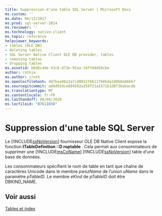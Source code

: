 ```yaml
---
title: Suppression d'une table SQL Server | Microsoft Docs
ms.custom: ''
ms.date: 06/13/2017
ms.prod: sql-server-2014
ms.reviewer: ''
ms.technology: native-client
ms.topic: reference
helpviewer_keywords:
- tables [OLE DB]
- deleting tables
- SQL Server Native Client OLE DB provider, tables
- removing tables
- dropping tables
ms.assetid: b6d6c4de-43c6-473e-92aa-34ffddd58cbe
author: rothja
ms.author: jroth
ms.openlocfilehash: 4d7bea98a3afcd0022f66117b6bde2d968a866b7
ms.sourcegitcommit: ad4d92dce894592a259721a1571b1d8736abacdb
ms.translationtype: MT
ms.contentlocale: fr-FR
ms.lasthandoff: 08/04/2020
ms.locfileid: "87611038"
---
```

# <a name="dropping-a-sql-server-table"></a>Suppression d'une table SQL Server
  Le [!INCLUDE[ssNoVersion](../../includes/ssnoversion-md.md)] fournisseur OLE DB Native Client expose la fonction **ITableDefinition ::D roptable** . Cela permet aux consommateurs de supprimer une [!INCLUDE[msCoName](../../includes/msconame-md.md)] [!INCLUDE[ssNoVersion](../../includes/ssnoversion-md.md)] table d’une base de données.  
  
 Les consommateurs spécifient le nom de table en tant que chaîne de caractères Unicode dans le membre *pwszName* de l’union *uName* dans le paramètre *pTableID*. Le membre *eKind* de *pTableID* doit être DBKIND_NAME.  
  
## <a name="see-also"></a>Voir aussi  
 [Tables et index](tables-and-indexes.md)  
  
  

